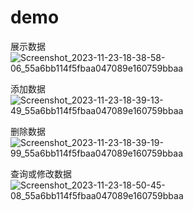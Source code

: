 # demo

展示数据  
![Screenshot_2023-11-23-18-38-58-06_55a6bb114f5fbaa047089e160759bbaa](https://github.com/kamddrrcoco/demo/assets/145995925/cccb65df-51cf-4ce4-b3ab-d6c779258189)

添加数据  
![Screenshot_2023-11-23-18-39-13-49_55a6bb114f5fbaa047089e160759bbaa](https://github.com/kamddrrcoco/demo/assets/145995925/cbfa8f20-d315-4cae-8496-e511933b0b30)

删除数据  
![Screenshot_2023-11-23-18-39-19-99_55a6bb114f5fbaa047089e160759bbaa](https://github.com/kamddrrcoco/demo/assets/145995925/45a3eecd-44ba-4610-949d-84ed2f7dc9ca)

查询或修改数据  
![Screenshot_2023-11-23-18-50-45-08_55a6bb114f5fbaa047089e160759bbaa](https://github.com/kamddrrcoco/demo/assets/145995925/66d5b69a-023c-4241-9ebf-9b61fea56b0a)

